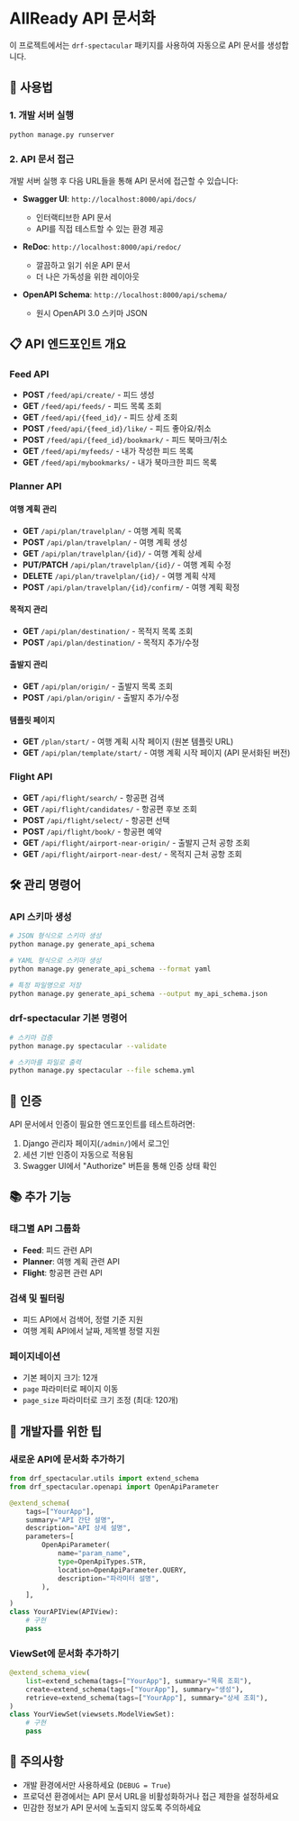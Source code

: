 # AllReady API 문서화

이 프로젝트에서는 `drf-spectacular` 패키지를 사용하여 자동으로 API 문서를 생성합니다.

## 🚀 사용법

### 1. 개발 서버 실행

```bash
python manage.py runserver
```

### 2. API 문서 접근

개발 서버 실행 후 다음 URL들을 통해 API 문서에 접근할 수 있습니다:

-   **Swagger UI**: `http://localhost:8000/api/docs/`

    -   인터랙티브한 API 문서
    -   API를 직접 테스트할 수 있는 환경 제공

-   **ReDoc**: `http://localhost:8000/api/redoc/`

    -   깔끔하고 읽기 쉬운 API 문서
    -   더 나은 가독성을 위한 레이아웃

-   **OpenAPI Schema**: `http://localhost:8000/api/schema/`
    -   원시 OpenAPI 3.0 스키마 JSON

## 📋 API 엔드포인트 개요

### Feed API

-   **POST** `/feed/api/create/` - 피드 생성
-   **GET** `/feed/api/feeds/` - 피드 목록 조회
-   **GET** `/feed/api/{feed_id}/` - 피드 상세 조회
-   **POST** `/feed/api/{feed_id}/like/` - 피드 좋아요/취소
-   **POST** `/feed/api/{feed_id}/bookmark/` - 피드 북마크/취소
-   **GET** `/feed/api/myfeeds/` - 내가 작성한 피드 목록
-   **GET** `/feed/api/mybookmarks/` - 내가 북마크한 피드 목록

### Planner API

#### 여행 계획 관리

-   **GET** `/api/plan/travelplan/` - 여행 계획 목록
-   **POST** `/api/plan/travelplan/` - 여행 계획 생성
-   **GET** `/api/plan/travelplan/{id}/` - 여행 계획 상세
-   **PUT/PATCH** `/api/plan/travelplan/{id}/` - 여행 계획 수정
-   **DELETE** `/api/plan/travelplan/{id}/` - 여행 계획 삭제
-   **POST** `/api/plan/travelplan/{id}/confirm/` - 여행 계획 확정

#### 목적지 관리

-   **GET** `/api/plan/destination/` - 목적지 목록 조회
-   **POST** `/api/plan/destination/` - 목적지 추가/수정

#### 출발지 관리

-   **GET** `/api/plan/origin/` - 출발지 목록 조회
-   **POST** `/api/plan/origin/` - 출발지 추가/수정

#### 템플릿 페이지

-   **GET** `/plan/start/` - 여행 계획 시작 페이지 (원본 템플릿 URL)
-   **GET** `/api/plan/template/start/` - 여행 계획 시작 페이지 (API 문서화된 버전)

### Flight API

-   **GET** `/api/flight/search/` - 항공편 검색
-   **GET** `/api/flight/candidates/` - 항공편 후보 조회
-   **POST** `/api/flight/select/` - 항공편 선택
-   **POST** `/api/flight/book/` - 항공편 예약
-   **GET** `/api/flight/airport-near-origin/` - 출발지 근처 공항 조회
-   **GET** `/api/flight/airport-near-dest/` - 목적지 근처 공항 조회

## 🛠️ 관리 명령어

### API 스키마 생성

```bash
# JSON 형식으로 스키마 생성
python manage.py generate_api_schema

# YAML 형식으로 스키마 생성
python manage.py generate_api_schema --format yaml

# 특정 파일명으로 저장
python manage.py generate_api_schema --output my_api_schema.json
```

### drf-spectacular 기본 명령어

```bash
# 스키마 검증
python manage.py spectacular --validate

# 스키마를 파일로 출력
python manage.py spectacular --file schema.yml
```

## 🎯 인증

API 문서에서 인증이 필요한 엔드포인트를 테스트하려면:

1. Django 관리자 페이지(`/admin/`)에서 로그인
2. 세션 기반 인증이 자동으로 적용됨
3. Swagger UI에서 "Authorize" 버튼을 통해 인증 상태 확인

## 📚 추가 기능

### 태그별 API 그룹화

-   **Feed**: 피드 관련 API
-   **Planner**: 여행 계획 관련 API
-   **Flight**: 항공편 관련 API

### 검색 및 필터링

-   피드 API에서 검색어, 정렬 기준 지원
-   여행 계획 API에서 날짜, 제목별 정렬 지원

### 페이지네이션

-   기본 페이지 크기: 12개
-   `page` 파라미터로 페이지 이동
-   `page_size` 파라미터로 크기 조정 (최대: 120개)

## 🔧 개발자를 위한 팁

### 새로운 API에 문서화 추가하기

```python
from drf_spectacular.utils import extend_schema
from drf_spectacular.openapi import OpenApiParameter

@extend_schema(
    tags=["YourApp"],
    summary="API 간단 설명",
    description="API 상세 설명",
    parameters=[
        OpenApiParameter(
            name="param_name",
            type=OpenApiTypes.STR,
            location=OpenApiParameter.QUERY,
            description="파라미터 설명",
        ),
    ],
)
class YourAPIView(APIView):
    # 구현
    pass
```

### ViewSet에 문서화 추가하기

```python
@extend_schema_view(
    list=extend_schema(tags=["YourApp"], summary="목록 조회"),
    create=extend_schema(tags=["YourApp"], summary="생성"),
    retrieve=extend_schema(tags=["YourApp"], summary="상세 조회"),
)
class YourViewSet(viewsets.ModelViewSet):
    # 구현
    pass
```

## 🚨 주의사항

-   개발 환경에서만 사용하세요 (`DEBUG = True`)
-   프로덕션 환경에서는 API 문서 URL을 비활성화하거나 접근 제한을 설정하세요
-   민감한 정보가 API 문서에 노출되지 않도록 주의하세요
